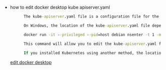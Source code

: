 * how to edit docker desktop kube apiserver.yaml

  ```cmd
        The kube-apiserver.yaml file is a configuration file for the Kubernetes API server. It is used to configure the API server’s behavior, such as authentication, authorization, and admission control 1.

        On Windows, the location of the kube-apiserver.yaml file depends on how you installed Kubernetes. If you installed Kubernetes using Docker Desktop, you can access the file by running the following command in a terminal window 2:

        docker run -it --privileged --pid=host debian nsenter -t 1 -m -u -n -i sh

        This command will allow you to edit the kube-apiserver.yaml file located at /etc/kubernetes/manifests/kube-apiserver.yaml 2. Please note that editing this file can have significant consequences on your Kubernetes cluster, so proceed with caution.

        If you installed Kubernetes using another method, the location of the kube-apiserver.yaml file may be different. Please refer to the documentation for your specific installation method for more information.
  ```

  [edit docker desktop](https://stackoverflow.com/questions/64758012/location-of-kubernetes-config-directory-with-docker-desktop-on-windows)